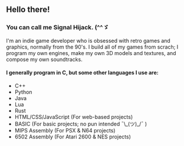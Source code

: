 ## Hello there! 
### You can call me Signal Hijack. (^^ゞ
I'm an indie game developer who is obsessed with retro games and graphics, normally from the 90's.
I build all of my games from scrach; I program my own engines, make my own 3D models and textures, and compose my own soundtracks.

#### I generally program in C, but some other languages I use are:
- C++
- Python
- Java
- Lua
- Rust
- HTML/CSS/JavaScript (For web-based projects)
- BASIC (For basic projects; no pun intended ¯\\\_(ツ)\_/¯ )
- MIPS Assembly (For PSX & N64 projects)
- 6502 Assembly (For Atari 2600 & NES projects)
